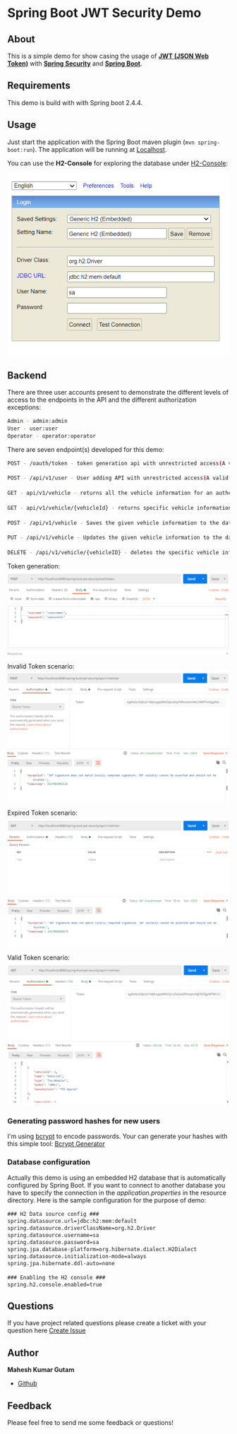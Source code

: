 # Spring Boot JWT Security Demo

## About
This is a simple demo for show casing the usage of **[JWT (JSON Web Token)](https://jwt.io)** with **[Spring Security](https://spring.io/projects/spring-security)** and
**[Spring Boot](https://spring.io/projects/spring-boot)**.

## Requirements
This demo is build with with Spring boot 2.4.4.

## Usage
Just start the application with the Spring Boot maven plugin (`mvn spring-boot:run`). The application will be 
running at [Localhost](http://localhost:8080/spring-boot-jwt-security).

You can use the **H2-Console** for exploring the database under [H2-Console](http://localhost:8080/spring-boot-jwt-security/h2-console):

![H2-console](img/h2-console.PNG?raw=true "H2-console")

## Backend
There are three user accounts present to demonstrate the different levels of access to the endpoints in
the API and the different authorization exceptions:

```bash
Admin - admin:admin
User - user:user
Operator - operator:operator
```

There are seven endpoint(s) developed for this demo:

```bash
POST - /oauth/token - token generation api with unrestricted access(A valid username and password should be passed in the request body for attaining JWT token with specific Authority)

POST - /api/v1/user - User adding API with unrestricted access(A valid username, password and Role should be passed in the request body)

GET - api/v1/vehicle - returns all the vehicle information for an authenticated user (a valid JWT token must be present in the request header). Any user can with authority ('ROLE_USER', 'ROLE_ADMIN', 'ROLE_OPERATOR') can access this API

GET - api/v1/vehicle/{vehicleId} - returns specific vehicle information with id for an authenticated user (a valid JWT token must be present in the request header). Any user can with authority ('ROLE_USER', 'ROLE_ADMIN', 'ROLE_OPERATOR') can access this API

POST - /api/v1/vehicle - Saves the given vehicle information to the database for an authenticated user (a valid JWT token must be present in the request header). Only Users with with 'ROLE_USER' and 'ROLE_ADMIN' authorities can perform this action.

PUT - /api/v1/vehicle - Updates the given vehicle information to the database for an authenticated user (a valid JWT token must be present in the request header). Only Users with 'ROLE_USER' and 'ROLE_ADMIN' authorities can perform this action.

DELETE - /api/v1/vehicle/{vehicleID} - deletes the specific vehicle information with id from the database for an authenticated user (a valid JWT token must be present in the request header). Only Users with 'ROLE_ADMIN' authority can perform this action.

```
Token generation:
![Token-generation](img/token-generation.PNG?raw=true "Token Generation")

Invalid Token scenario:
![Invalid Token](img/invalid-token.PNG?raw=true "Invalid Token")

Expired Token scenario:
![Expired Token](img/expired-token.PNG?raw=true "Expired Token")

Valid Token scenario:
![Valid Token](img/data-with-valid-token.PNG?raw=true "Valid Token")

### Generating password hashes for new users

I'm using [bcrypt](https://en.wikipedia.org/wiki/Bcrypt) to encode passwords. Your can generate your hashes with this simple 
tool: [Bcrypt Generator](https://www.bcrypt-generator.com)

### Database configuration

Actually this demo is using an embedded H2 database that is automatically configured by Spring Boot. If you want to connect 
to another database you have to specify the connection in the *application.properties* in the resource directory. Here is the sample configuration for the purpose of demo:

```
### H2 Data source config ###
spring.datasource.url=jdbc:h2:mem:default
spring.datasource.driverClassName=org.h2.Driver
spring.datasource.username=sa
spring.datasource.password=sa
spring.jpa.database-platform=org.hibernate.dialect.H2Dialect
spring.datasource.initialization-mode=always
spring.jpa.hibernate.ddl-auto=none

### Enabling the H2 console ### 
spring.h2.console.enabled=true

```

## Questions
If you have project related questions please create a ticket with your question here [Create Issue](https://github.com/MaheshIare/spring-boot-jwt-security/issues)


## Author

**Mahesh Kumar Gutam**

* [Github](https://github.com/MaheshIare)

## Feedback
Please feel free to send me some feedback or questions!
